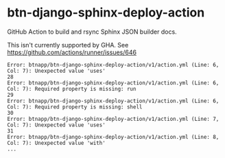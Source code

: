 # btn-django-sphinx-deploy-action
GitHub Action to build and rsync Sphinx JSON builder docs. 



This isn't currently supported by GHA. 
See https://github.com/actions/runner/issues/646 


```
Error: btnapp/btn-django-sphinx-deploy-action/v1/action.yml (Line: 6, Col: 7): Unexpected value 'uses'
28
Error: btnapp/btn-django-sphinx-deploy-action/v1/action.yml (Line: 6, Col: 7): Required property is missing: run
29
Error: btnapp/btn-django-sphinx-deploy-action/v1/action.yml (Line: 6, Col: 7): Required property is missing: shell
30
Error: btnapp/btn-django-sphinx-deploy-action/v1/action.yml (Line: 7, Col: 7): Unexpected value 'uses'
31
Error: btnapp/btn-django-sphinx-deploy-action/v1/action.yml (Line: 8, Col: 7): Unexpected value 'with'
...
```
